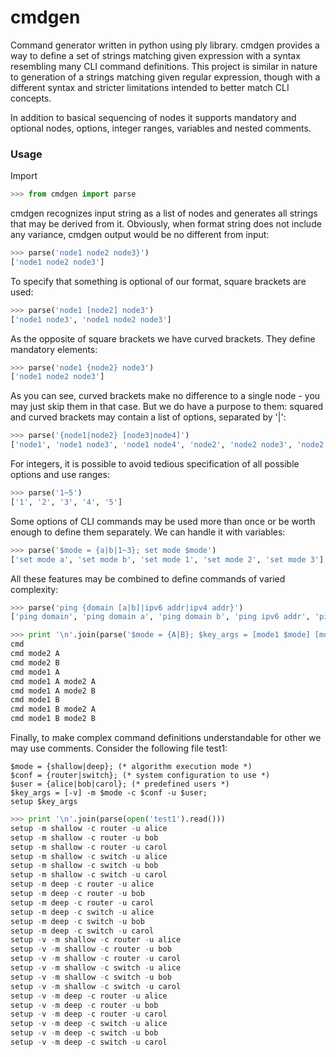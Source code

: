 # cmdgen

Command generator written in python using ply library.
cmdgen provides a way to define a set of strings matching given expression with a syntax resembling many CLI command definitions. 
This project is similar in nature to generation of a strings matching given regular expression, though with a different syntax and stricter limitations intended to better match CLI concepts.

In addition to basical sequencing of nodes it supports mandatory and optional nodes, options, integer ranges, variables and nested comments.

### Usage

Import 
```python
>>> from cmdgen import parse
```

cmdgen recognizes input string as a list of nodes and generates all strings that may be derived from it.
Obviously, when format string does not include any variance, cmdgen output would be no different from input:
```python
>>> parse('node1 node2 node3}')
['node1 node2 node3']
```

To specify that something is optional of our format, square brackets are used:
```python
>>> parse('node1 [node2] node3')
['node1 node3', 'node1 node2 node3']
```

As the opposite of square brackets we have curved brackets. They define mandatory elements:
```python
>>> parse('node1 {node2} node3')
['node1 node2 node3']
```

As you can see, curved brackets make no difference to a single node - you may just skip them in that case.
But we do have a purpose to them: squared and curved brackets may contain a list of options, separated by '|':
```python
>>> parse('{node1|node2} [node3|node4]')
['node1', 'node1 node3', 'node1 node4', 'node2', 'node2 node3', 'node2 node4']
```
For integers, it is possible to avoid tedious specification of all possible options and use ranges:
```python
>>> parse('1~5')
['1', '2', '3', '4', '5']
```

Some options of CLI commands may be used more than once or be worth enough to define them separately.
We can handle it with variables:

```python
>>> parse('$mode = {a|b|1~3}; set mode $mode')
['set mode a', 'set mode b', 'set mode 1', 'set mode 2', 'set mode 3']
```

All these features may be combined to define commands of varied complexity:
```python
>>> parse('ping {domain [a|b]|ipv6 addr|ipv4 addr}')
['ping domain', 'ping domain a', 'ping domain b', 'ping ipv6 addr', 'ping ipv4 addr']
```
```python
>>> print '\n'.join(parse('$mode = {A|B}; $key_args = [mode1 $mode] [mode2 $mode]; cmd $key_args')))
cmd
cmd mode2 A
cmd mode2 B
cmd mode1 A
cmd mode1 A mode2 A
cmd mode1 A mode2 B
cmd mode1 B
cmd mode1 B mode2 A
cmd mode1 B mode2 B
```
Finally, to make complex command definitions understandable for other we may use comments.
Consider the following file test1:
```
$mode = {shallow|deep}; (* algorithm execution mode *)
$conf = {router|switch}; (* system configuration to use *)
$user = {alice|bob|carol}; (* predefined users *)
$key_args = [-v] -m $mode -c $conf -u $user;
setup $key_args
```

```python
>>> print '\n'.join(parse(open('test1').read()))
setup -m shallow -c router -u alice
setup -m shallow -c router -u bob
setup -m shallow -c router -u carol
setup -m shallow -c switch -u alice
setup -m shallow -c switch -u bob
setup -m shallow -c switch -u carol
setup -m deep -c router -u alice
setup -m deep -c router -u bob
setup -m deep -c router -u carol
setup -m deep -c switch -u alice
setup -m deep -c switch -u bob
setup -m deep -c switch -u carol
setup -v -m shallow -c router -u alice
setup -v -m shallow -c router -u bob
setup -v -m shallow -c router -u carol
setup -v -m shallow -c switch -u alice
setup -v -m shallow -c switch -u bob
setup -v -m shallow -c switch -u carol
setup -v -m deep -c router -u alice
setup -v -m deep -c router -u bob
setup -v -m deep -c router -u carol
setup -v -m deep -c switch -u alice
setup -v -m deep -c switch -u bob
setup -v -m deep -c switch -u carol
```


